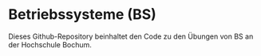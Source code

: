 # Betriebssysteme (BS)

Dieses Github-Repository beinhaltet den Code zu den Übungen von BS an der Hochschule Bochum.

